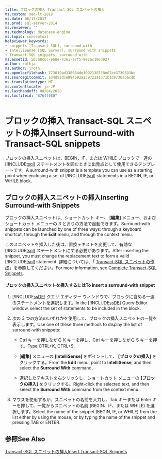 ```yaml
---
title: ブロックの挿入 Transact-SQL スニペットの挿入
ms.custom: seo-lt-2019
ms.date: 06/13/2017
ms.prod: sql-server-2014
ms.reviewer: ''
ms.technology: database-engine
ms.topic: conceptual
helpviewer_keywords:
- snippets [Transact-SQL], surround with
- IntelliSense [SQL Server], surround with snippets
- Transact-SQL snippets, surround with
ms.assetid: 5b5a8c6c-968e-4361-a7f5-9e2ac186d927
author: rothja
ms.author: jroth
ms.openlocfilehash: 773019ad338664de3092138758e07ee3730833bc
ms.sourcegitcommit: ad4d92dce894592a259721a1571b1d8736abacdb
ms.translationtype: MT
ms.contentlocale: ja-JP
ms.lasthandoff: 08/04/2020
ms.locfileid: "87644980"
---
```

# <a name="insert-surround-with-transact-sql-snippets"></a><span data-ttu-id="11299-102">ブロックの挿入 Transact-SQL スニペットの挿入</span><span class="sxs-lookup"><span data-stu-id="11299-102">Insert Surround-with Transact-SQL snippets</span></span>
  <span data-ttu-id="11299-103">ブロックの挿入スニペットは、BEGIN、IF、または WHILE ブロックで一連の [!INCLUDE[tsql](../../includes/tsql-md.md)] ステートメントを囲むときに出発点として使用できるテンプレートです。</span><span class="sxs-lookup"><span data-stu-id="11299-103">A surround-with snippet is a template you can use as a starting point when enclosing a set of [!INCLUDE[tsql](../../includes/tsql-md.md)] statements in a BEGIN, IF, or WHILE block.</span></span>  
  
## <a name="inserting-surround-with-snippets"></a><span data-ttu-id="11299-104">ブロックの挿入スニペットの挿入</span><span class="sxs-lookup"><span data-stu-id="11299-104">Inserting Surround-with Snippets</span></span>  
 <span data-ttu-id="11299-105">ブロックの挿入スニペットは、ショートカット キー、 **[編集]** メニュー、およびショートカット メニューの 3 とおりの方法で起動できます。</span><span class="sxs-lookup"><span data-stu-id="11299-105">Surround-with snippets can be launched by one of three ways: through a keyboard shortcut, through the **Edit** menu, and through the context menu.</span></span>  
  
 <span data-ttu-id="11299-106">このスニペットを挿入した後は、置換テキストを変更して、有効な [!INCLUDE[tsql](../../includes/tsql-md.md)] ステートメントにする必要があります。</span><span class="sxs-lookup"><span data-stu-id="11299-106">After inserting the snippet, you must change the replacement text to form a valid [!INCLUDE[tsql](../../includes/tsql-md.md)] statement.</span></span> <span data-ttu-id="11299-107">詳細については、「 [Transact-SQL スニペットの作成](complete-transact-sql-snippets.md)」を参照してください。</span><span class="sxs-lookup"><span data-stu-id="11299-107">For more information, see [Complete Transact-SQL Snippets](complete-transact-sql-snippets.md).</span></span>  
  
#### <a name="to-insert-a-surround-with-snippet"></a><span data-ttu-id="11299-108">ブロックの挿入スニペットを挿入するには</span><span class="sxs-lookup"><span data-stu-id="11299-108">To insert a surround-with snippet</span></span>  
  
1.  <span data-ttu-id="11299-109">[!INCLUDE[ssDE](../../includes/ssde-md.md)] クエリ エディター ウィンドウで、ブロックに含める一連のステートメントを選択します。</span><span class="sxs-lookup"><span data-stu-id="11299-109">In the [!INCLUDE[ssDE](../../includes/ssde-md.md)] Query Editor window, select the set of statements to be included in the block.</span></span>  
  
2.  <span data-ttu-id="11299-110">次の 3 つの方法のいずれかを使用して、ブロックの挿入スニペットの一覧を表示します。</span><span class="sxs-lookup"><span data-stu-id="11299-110">Use one of these three methods to display the list of surround-with snippets:</span></span>  
  
    -   <span data-ttu-id="11299-111">Ctrl キーを押しながら K キーを押し、Ctrl キーを押しながら S キーを押す。</span><span class="sxs-lookup"><span data-stu-id="11299-111">Type CTRL+K, CTRL+S.</span></span>  
  
    -   <span data-ttu-id="11299-112">**[編集]** メニューの **[IntelliSense]** をポイントして、 **[ブロックの挿入]** をクリックする。</span><span class="sxs-lookup"><span data-stu-id="11299-112">From the **Edit** menu, point to **IntelliSense**, and then select the **Surround With** command.</span></span>  
  
    -   <span data-ttu-id="11299-113">選択したテキストを右クリックし、ショートカット メニューの **[ブロックの挿入]** をクリックする。</span><span class="sxs-lookup"><span data-stu-id="11299-113">Right-click the selected text, and then select the **Surround With** command from the context menu.</span></span>  
  
3.  <span data-ttu-id="11299-114">マウスを使用するか、スニペットの名前を入力し、Tab キーまたは Enter キーを押して、一覧からスニペットの名前 (BEGIN、IF、または WHILE) を選択します。</span><span class="sxs-lookup"><span data-stu-id="11299-114">Select the name of the snippet (BEGIN, IF, or WHILE) from the list either by using the mouse, or by typing the name of the snippet and pressing TAB or ENTER.</span></span>  
  
## <a name="see-also"></a><span data-ttu-id="11299-115">参照</span><span class="sxs-lookup"><span data-stu-id="11299-115">See Also</span></span>  
 [<span data-ttu-id="11299-116">Transact-SQL スニペットの挿入</span><span class="sxs-lookup"><span data-stu-id="11299-116">Insert Transact-SQL Snippets</span></span>](insert-transact-sql-snippets.md)  
  
  
